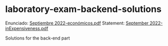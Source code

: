 # laboratory-exam-backend-solutions
Enunciado: [Septiembre 2022-económicos.pdf](https://github.com/IISSI2-IS-profs/laboratory-exam-backend-solutions/files/9596841/Septiembre.2022-economicos.pdf)
Statement: [September 2022-inExpensiveness.pdf](https://github.com/IISSI2-IS-profs/laboratory-exam-backend-solutions/files/9596844/September.2022-inExpensiveness.pdf)

Solutions for the back-end part
